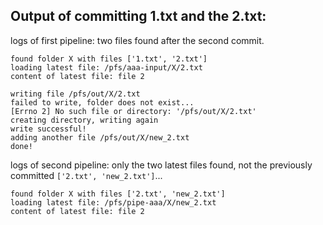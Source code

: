 ## Output of committing 1.txt and the 2.txt:

logs of first pipeline: two files found after the second commit.
```
found folder X with files ['1.txt', '2.txt']
loading latest file: /pfs/aaa-input/X/2.txt
content of latest file: file 2

writing file /pfs/out/X/2.txt
failed to write, folder does not exist...
[Errno 2] No such file or directory: '/pfs/out/X/2.txt'
creating directory, writing again
write successful!
adding another file /pfs/out/X/new_2.txt
done!
```

logs of second pipeline: only the two latest files found, not the previously committed `['2.txt', 'new_2.txt']`...
```
found folder X with files ['2.txt', 'new_2.txt']
loading latest file: /pfs/pipe-aaa/X/new_2.txt
content of latest file: file 2

```
